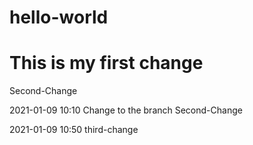 # hello-world

# This is my first change

Second-Change

2021-01-09 10:10
Change to the branch Second-Change

2021-01-09 10:50
third-change 
